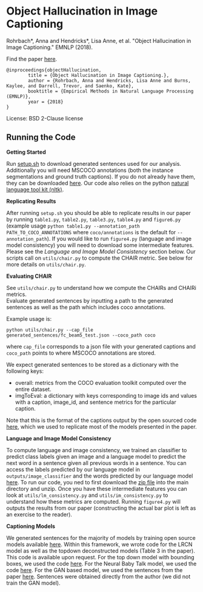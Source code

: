 # Object Hallucination in Image Captioning

Rohrbach*, Anna and Hendricks*, Lisa Anne, et al. "Object Hallucination in Image Captioning." EMNLP (2018).

Find the paper [here](https://arxiv.org/pdf/1809.02156.pdf).
```
@inproceedings{objectHallucination, 
        title = {Object Hallucination in Image Captioning.}, 
        author = {Rohrbach, Anna and Hendricks, Lisa Anne and Burns, Kaylee, and Darrell, Trevor, and Saenko, Kate}, 
        booktitle = {Empirical Methods in Natural Language Processing (EMNLP)}, 
        year = {2018} 
}
```

License: BSD 2-Clause license

## Running the Code

**Getting Started**

Run [setup.sh](setup.sh) to download generated sentences used for our analysis.
Additionally you will need MSCOCO annotations (both the instance segmentations and ground truth captions).
If you do not already have them, they can be downloaded [here](http://images.cocodataset.org/annotations/annotations_trainval2014.zip).
Our code also relies on the python [natural language tool kit (nltk)](https://www.nltk.org/).

**Replicating Results**

After running ```setup.sh``` you should be able to replicate results in our paper by running ```table1.py```, ```table2.py```, ```table3.py```, ```table4.py``` and ```figure6.py``` (example usage ```python table1.py --annotation_path PATH_TO_COCO_ANNOTATIONS``` where ```coco/annotations``` is the default for ```--annotation_path```).
If you would like to run ```figure4.py``` (language and image model consistency) you will need to download some intermediate features.
Please see the *Language and Image Model Consistency* section below.
Our scripts call on ```utils/chair.py``` to compute the CHAIR metric.  See below for more details on ```utils/chair.py```.

**Evaluating CHAIR**

See ```utils/chair.py``` to understand how we compute the CHAIRs and CHAIRi metrics.  
Evaluate generated sentences by inputting a path to the generated sentences as well as the path which includes coco annotations.

Example usage is:

```python utils/chair.py --cap_file generated_sentences/fc_beam5_test.json --coco_path coco```

where ```cap_file``` corresponds to a json file with your generated captions and ```coco_path``` points to where MSCOCO annotations are stored.

We expect generated sentences to be stored as a dictionary with the following keys:

* overall:  metrics from the COCO evaluation toolkit computed over the entire dataset.
* imgToEval: a dictionary with keys corresponding to image ids and values with a caption, image_id, and sentence metrics for the particular caption.

Note that this is the format of the captions output by the open sourced code [here](https://github.com/ruotianluo/self-critical.pytorch), 
which we used to replicate most of the models presented in the paper.

**Language and Image Model Consistency**

To compute language and image consistency, we trained an classifier to predict class labels given an image and a language model to predict the next word in a sentence given all previous words in a sentence.
You can access the labels predicted by our language model in ```outputs/image_classifier``` and the words predicted by our language model [here](https://drive.google.com/drive/u/1/folders/1dnci1Kv6ez-hsFOqZt_gwiAv2FTAjDP4).
To run our code, you ned to first download the [zip file](https://drive.google.com/drive/u/1/folders/1dnci1Kv6ez-hsFOqZt_gwiAv2FTAjDP4) into the main directory and unzip.
Once you have these intermediate features you can look at ```utils/lm_consistency.py``` and ```utils/im_consistency.py``` to understand how these metrics are computed.
Running ```figure4.py``` will outputs the results from our paper (constructing the actual bar plot is left as an exercise to the reader).

**Captioning Models**

We generated sentences for the majority of models by training open source models available [here](https://github.com/ruotianluo/self-critical.pytorch).
Within this framework, we wrote code for the LRCN model as well as the topdown deconstructed models (Table 3 in the paper).
This code is available upon request.
For the top down model with bounding boxes, we used the code [here](https://github.com/peteanderson80/Up-Down-Captioner).
For the Neural Baby Talk model, we used the code [here](https://github.com/jiasenlu/NeuralBabyTalk).
For the GAN based model, we used the sentences from the paper [here](https://arxiv.org/abs/1703.10476).  Sentences were obtained directly from the author (we did not train the GAN model).

